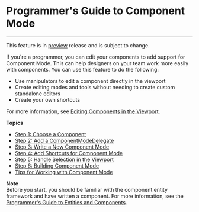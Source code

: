 # Programmer's Guide to Component Mode<a name="working-with-component-mode-programmatically"></a>

****  
This feature is in [preview](https://docs.aws.amazon.com/lumberyard/latest/userguide/ly-glos-chap.html#preview) release and is subject to change\. 

If you're a programmer, you can edit your components to add support for Component Mode\. This can help designers on your team work more easily with components\. You can use this feature to do the following:
+ Use manipulators to edit a component directly in the viewport
+ Create editing modes and tools without needing to create custom standalone editors
+ Create your own shortcuts

For more information, see [Editing Components in the Viewport](edit-mode-for-components.md)\.

**Topics**
+ [Step 1: Choose a Component](adding-component-mode.md)
+ [Step 2: Add a ComponentModeDelegate](delegate-component-mode.md)
+ [Step 3: Write a New Component Mode](write-component-mode.md)
+ [Step 4: Add Shortcuts for Component Mode](adding-shortcuts-for-component-mode.md)
+ [Step 5: Handle Selection in the Viewport](handling-selection-viewport.md)
+ [Step 6: Building Component Mode](building-component-mode.md)
+ [Tips for Working with Component Mode](additional-tips-for-component-mode.md)

**Note**  
Before you start, you should be familiar with the component entity framework and have written a component\. For more information, see the [Programmer's Guide to Entities and Components](component-entity-system-pg-intro.md)\.